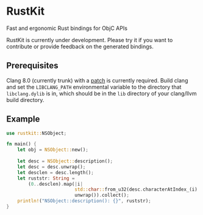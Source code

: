 # RustKit
Fast and ergonomic Rust bindings for ObjC APIs

RustKit is currently under development. Please try it if you want to contribute or provide feedback on the generated bindings.

## Prerequisites
Clang 8.0 (currently trunk) with a [patch](https://reviews.llvm.org/D50318) is currently required. Build clang and set the `LIBCLANG_PATH` environmental variable to the directory that `libclang.dylib` is in, which should be in the `lib` directory of your clang/llvm build directory.

## Example

```rust
use rustkit::NSObject;

fn main() {
    let obj = NSObject::new();
    
    let desc = NSObject::description();
    let desc = desc.unwrap();
    let desclen = desc.length();
    let ruststr: String =
        (0..desclen).map(|i|
                         std::char::from_u32(desc.characterAtIndex_(i) as u32).
                         unwrap()).collect();
    println!("NSObject::description(): {}", ruststr);
}
```
